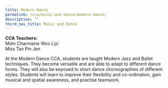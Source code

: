 ```yaml
---
title: Modern Dance
permalink: /cca/music-and-dance/modern-dance/
description: ""
third_nav_title: Music and Dance
---
```

**CCA Teachers:**   
Mdm Charmaine Woo Liyi   
Miss Tan Pin Jen   

At the Modern Dance CCA, students are taught Modern Jazz and Ballet techniques. They become versatile and are able to adapt to different dance forms. They will also be exposed to short dance choreographies of different styles. Students will learn to improve their flexibility and co-ordination, gain musical and spatial awareness, and practise teamwork. 